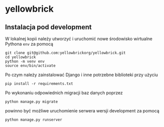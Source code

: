 # yellowbrick

## Instalacja pod development
W lokalnej kopii należy utworzyć i uruchomić nowe środowisko wirtualne Pythona
`env` za pomocą
```
git clone git@github.com:yellowbrickorg/yellowbrick.git
cd yellowbrick
python -m venv env
source env/bin/activate
```
Po czym należy zainstalować Django i inne potrzebne biblioteki przy użyciu
```
pip install -r requirements.txt
```
Po wykonaniu odpowiednich migracji baz danych poprzez
```
python manage.py migrate
```
powinno być możliwe uruchomienie serwera wersji development za pomocą
```
python manage.py runserver
```
